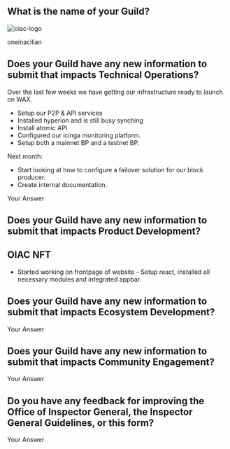 
## What is the name of your Guild?
![oiac-logo](https://user-images.githubusercontent.com/89456085/136773956-b263025a-424d-4995-b55a-5d835e98632c.png)

oneinacilian

## Does your Guild have any new information to submit that impacts Technical Operations?

Over the last few weeks we have getting our infrastructure ready to launch on  WAX.

* Setup our P2P & API services
* Installed hyperion and is still busy synching
* Install atomic API 
* Configured our icinga monitoring platform.
* Setup both a mainnet BP and a testnet BP.

Next month:

* Start looking at how to configure a failover solution for our block producer.
* Create internal documentation.


Your Answer



## Does your Guild have any new information to submit that impacts Product Development?

## OIAC NFT

* Started working on frontpage of website - Setup react, installed all necessary modules and integrated appbar.


## Does your Guild have any new information to submit that impacts Ecosystem Development?

Your Answer

## Does your Guild have any new information to submit that impacts Community Engagement?

Your Answer

## Do you have any feedback for improving the Office of Inspector General, the Inspector General Guidelines, or this form?

Your Answer
